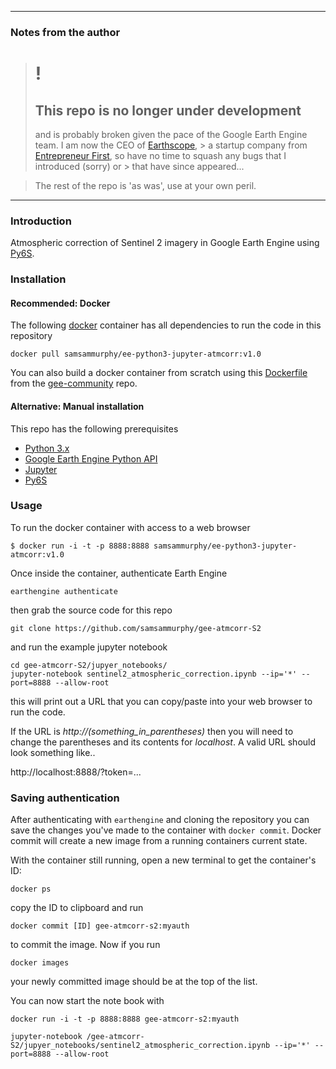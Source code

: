 ____
### Notes from the author
> # !
> ## This repo is no longer under development
> and is probably broken given the pace of the Google Earth Engine team. I am now the CEO of [Earthscope](https://earthscope.io), > a startup company from [Entrepreneur First](https://joinef.com), so have no time to squash any bugs that I introduced (sorry) or > that have since appeared...

> The rest of the repo is 'as was', use at your own peril.
____




### Introduction

Atmospheric correction of Sentinel 2 imagery in Google Earth Engine using [Py6S](http://py6s.readthedocs.io/en/latest/).

### Installation

#### Recommended: Docker

The following [docker](https://www.docker.com/community-edition) container has all dependencies to run the code in this repository

`docker pull samsammurphy/ee-python3-jupyter-atmcorr:v1.0`

You can also build a docker container from scratch using this [Dockerfile](https://github.com/gee-community/ee-jupyter-contrib/tree/master/docker/atmcorr-ee) from the [gee-community](https://github.com/gee-community) repo.

#### Alternative: Manual installation

This repo has the following prerequisites

- [Python 3.x](https://www.python.org/downloads/)
- [Google Earth Engine Python API](https://developers.google.com/earth-engine/python_install_manual)
- [Jupyter](http://jupyter.readthedocs.io/en/latest/install.html)
- [Py6S](http://py6s.readthedocs.io/en/latest/installation.html)

### Usage

To run the docker container with access to a web browser

`$ docker run -i -t -p 8888:8888 samsammurphy/ee-python3-jupyter-atmcorr:v1.0`

Once inside the container, authenticate Earth Engine

`earthengine authenticate`

then grab the source code for this repo

`git clone https://github.com/samsammurphy/gee-atmcorr-S2`

and run the example jupyter notebook

```
cd gee-atmcorr-S2/jupyer_notebooks/
jupyter-notebook sentinel2_atmospheric_correction.ipynb --ip='*' --port=8888 --allow-root
```

this will print out a URL that you can copy/paste into your web browser to run the code.

If the URL is *http://(something_in_parentheses)* then you will need to change the parentheses and its contents for *localhost*. A valid URL should look something like..

http://localhost:8888/?token=...

### Saving authentication

After authenticating with `earthengine` and cloning the repository you can save the changes
you've made to the container with `docker commit`. Docker commit will create a new image from
a running containers current state.

With the container still running, open a new terminal to get the container's ID:

`docker ps`

copy the ID to clipboard and run

`docker commit [ID] gee-atmcorr-s2:myauth`

to commit the image. Now if you run

`docker images`

your newly committed image should be at the top of the list.

You can now start the note book with

```
docker run -i -t -p 8888:8888 gee-atmcorr-s2:myauth

jupyter-notebook /gee-atmcorr-S2/jupyer_notebooks/sentinel2_atmospheric_correction.ipynb --ip='*' --port=8888 --allow-root
```
